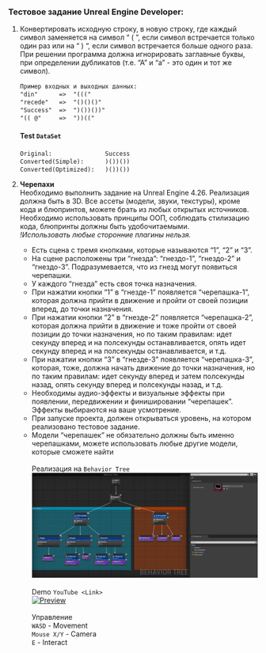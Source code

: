 ﻿### Тестовое задание Unreal Engine Developer:
1. Конвертировать исходную строку, в новую строку, где каждый символ заменяется на символ
   “ ( ”, если символ встречается только один раз или на “ ) “, если символ встречается больше одного раза. При решении программа должна игнорировать заглавные буквы, при определении дубликатов (т.е. “А” и “а” - это один и тот же символ).
   ```
   Пример входных и выходных данных:
   "din"      =>  "((("
   "recede"   =>  "()()()"
   "Success"  =>  ")())())"
   "(( @"     =>  "))(("
   ```
   
   #### Test `DataSet`
   ```
   Original:               Success
   Converted(Simple):      )())())
   Converted(Optimized):   )())())
   ```

2. **Черепахи**\
   Необходимо выполнить задание на Unreal Engine 4.26. Реализация должна быть в 3D. Все ассеты (модели, звуки, текстуры), кроме кода и блюпринтов, можете брать из любых открытых источников. Необходимо использовать принципы ООП, соблюдать стилизацию кода, блюпринты должны быть удобочитаемыми.\
   *!Использовать любые сторонние плагины нельзя.*
   * Есть сцена с тремя кнопками, которые называются “1”, “2” и “3”.
   * На сцене расположены три “гнезда”: “гнездо-1”, “гнездо-2” и “гнездо-3”. Подразумевается, что из гнезд могут появиться черепашки.
   * У каждого “гнезда” есть своя точка назначения.
   * При нажатии кнопки “1” в “гнезде-1” появляется “черепашка-1”, которая должна прийти в движение и пройти от своей позиции вперед, до точки назначения.
   * При нажатии кнопки “2” в “гнезде-2” появляется “черепашка-2”, которая должна прийти в движение и тоже пройти от своей позиции до точки назначения, но по таким правилам: идет секунду вперед и на полсекунды останавливается, опять идет секунду вперед и на полсекунды останавливается, и т.д.
   * При нажатии кнопки “3” в “гнезде-3” появляется “черепашка-3”, которая, тоже, должна начать движение до точки назначения, но по таким правилам: идет секунду вперед и затем полсекунды назад, опять секунду вперед и полсекунды назад, и т.д.
   * Необходимы аудио-эффекты и визуальные эффекты при появлении, передвижении и финишировании “черепашек”. Эффекты выбираются на ваше усмотрение.
   * При запуске проекта, должен открываться уровень, на котором реализовано тестовое задание.
   * Модели “черепашек” не обязательно должны быть именно черепашками, можете использовать любые другие модели, которые сможете найти\
   \
   Реализация на `Behavior Tree`\
   ![Enemy Behavior Tree](.readme/TurtleBT.png) 
   \
   \
   Demo `YouTube <Link>`\
   [![Preview](https://img.youtube.com/vi/Ry08RSL96ZQ/sddefault.jpg)](https://www.youtube.com/watch?v=Ry08RSL96ZQ)
   \
   \
   Управление\
   `WASD` - Movement\
   `Mouse X/Y` - Camera\
   `E` - Interact